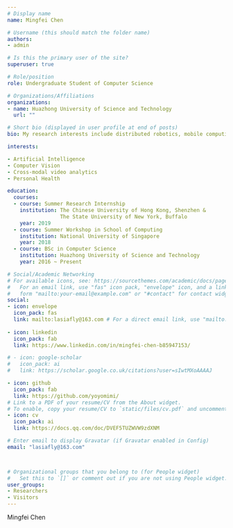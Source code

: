 ```yaml
---
# Display name
name: Mingfei Chen

# Username (this should match the folder name)
authors:
- admin

# Is this the primary user of the site?
superuser: true

# Role/position
role: Undergraduate Student of Computer Science

# Organizations/Affiliations
organizations:
- name: Huazhong University of Science and Technology
  url: ""

# Short bio (displayed in user profile at end of posts)
bio: My research interests include distributed robotics, mobile computing and programmable matter.

interests:

- Artificial Intelligence
- Computer Vision
- Cross-modal video analytics
- Personal Health

education:
  courses:
  - course: Summer Research Internship
    institution: The Chinese University of Hong Kong, Shenzhen &
                 The State University of New York, Buffalo
    year: 2019
  - course: Summer Workshop in School of Computing
    institution: National University of Singapore
    year: 2018
  - course: BSc in Computer Science
    institution: Huazhong University of Science and Technology
    year: 2016 ~ Present

# Social/Academic Networking
# For available icons, see: https://sourcethemes.com/academic/docs/page-builder/#icons
#   For an email link, use "fas" icon pack, "envelope" icon, and a link in the
#   form "mailto:your-email@example.com" or "#contact" for contact widget.
social:
- icon: envelope
  icon_pack: fas
  link: mailto:lasiafly@163.com # For a direct email link, use "mailto:test@example.org".
  
- icon: linkedin
  icon_pack: fab
  link: https://www.linkedin.com/in/mingfei-chen-b85947153/

# - icon: google-scholar
#   icon_pack: ai
#   link: https://scholar.google.co.uk/citations?user=sIwtMXoAAAAJ

- icon: github
  icon_pack: fab
  link: https://github.com/yoyomimi/
# Link to a PDF of your resume/CV from the About widget.
# To enable, copy your resume/CV to `static/files/cv.pdf` and uncomment the lines below.
- icon: cv
  icon_pack: ai
  link: https://docs.qq.com/doc/DVEF5TUZWVW9zdXNM

# Enter email to display Gravatar (if Gravatar enabled in Config)
email: "lasiafly@163.com"



# Organizational groups that you belong to (for People widget)
#   Set this to `[]` or comment out if you are not using People widget.
user_groups:
- Researchers
- Visitors
---
```


Mingfei Chen

